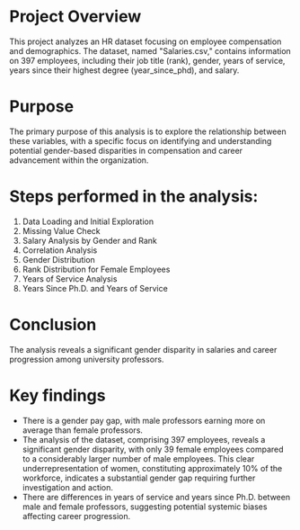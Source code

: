 # Project Overview
This project analyzes an HR dataset focusing on employee compensation and demographics. The dataset, named "Salaries.csv," contains information on 397 employees, including their job title (rank), gender, years of service, years since their highest degree (year_since_phd), and salary.
# Purpose
The primary purpose of this analysis is to explore the relationship between these variables, with a specific focus on identifying and understanding potential gender-based disparities in compensation and career advancement within the organization.

# Steps performed in the analysis:
1. Data Loading and Initial Exploration
2. Missing Value Check
3. Salary Analysis by Gender and Rank
4. Correlation Analysis
5. Gender Distribution
6. Rank Distribution for Female Employees
7. Years of Service Analysis
8. Years Since Ph.D. and Years of Service

 # Conclusion
 The analysis reveals a significant gender disparity in salaries and career progression among university professors. 
 
 # Key findings
* There is a gender pay gap, with male professors earning more on average than female professors.
* The analysis of the dataset, comprising 397 employees, reveals a significant gender disparity, with only 39 female employees compared to a considerably larger number of male employees. This clear underrepresentation of women, constituting approximately 10% of the workforce, indicates a substantial gender gap requiring further investigation and action.
* There are differences in years of service and years since Ph.D. between male and female professors, suggesting potential systemic biases affecting career progression.
 
